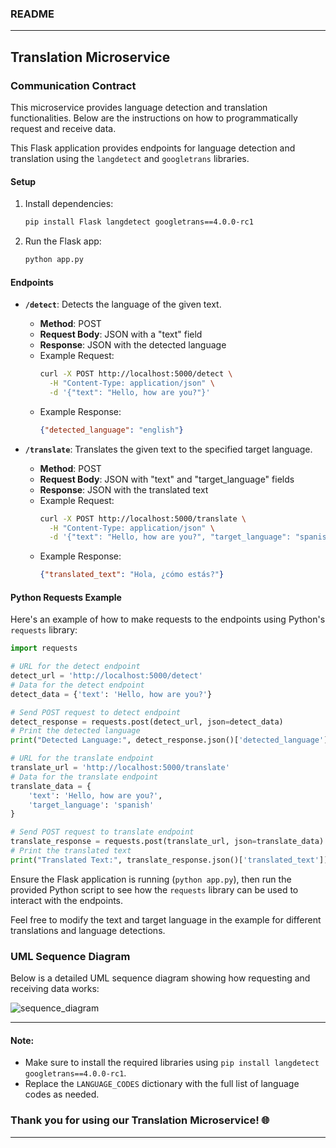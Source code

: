 ### README
---

## Translation Microservice

### Communication Contract

This microservice provides language detection and translation functionalities. Below are the instructions on how to programmatically request and receive data.

This Flask application provides endpoints for language detection and translation using the `langdetect` and `googletrans` libraries.

#### Setup

1. Install dependencies:
   ```bash
   pip install Flask langdetect googletrans==4.0.0-rc1
   ```

2. Run the Flask app:
   ```bash
   python app.py
   ```

#### Endpoints

- **`/detect`**: Detects the language of the given text.
  - **Method**: POST
  - **Request Body**: JSON with a "text" field
  - **Response**: JSON with the detected language
  - Example Request:
    ```bash
    curl -X POST http://localhost:5000/detect \
      -H "Content-Type: application/json" \
      -d '{"text": "Hello, how are you?"}'
    ```
  - Example Response:
    ```json
    {"detected_language": "english"}
    ```

- **`/translate`**: Translates the given text to the specified target language.
  - **Method**: POST
  - **Request Body**: JSON with "text" and "target_language" fields
  - **Response**: JSON with the translated text
  - Example Request:
    ```bash
    curl -X POST http://localhost:5000/translate \
      -H "Content-Type: application/json" \
      -d '{"text": "Hello, how are you?", "target_language": "spanish"}'
    ```
  - Example Response:
    ```json
    {"translated_text": "Hola, ¿cómo estás?"}
    ```

#### Python Requests Example

Here's an example of how to make requests to the endpoints using Python's `requests` library:

```python
import requests

# URL for the detect endpoint
detect_url = 'http://localhost:5000/detect'
# Data for the detect endpoint
detect_data = {'text': 'Hello, how are you?'}

# Send POST request to detect endpoint
detect_response = requests.post(detect_url, json=detect_data)
# Print the detected language
print("Detected Language:", detect_response.json()['detected_language'])

# URL for the translate endpoint
translate_url = 'http://localhost:5000/translate'
# Data for the translate endpoint
translate_data = {
    'text': 'Hello, how are you?',
    'target_language': 'spanish'
}

# Send POST request to translate endpoint
translate_response = requests.post(translate_url, json=translate_data)
# Print the translated text
print("Translated Text:", translate_response.json()['translated_text'])
```

Ensure the Flask application is running (`python app.py`), then run the provided Python script to see how the `requests` library can be used to interact with the endpoints.

Feel free to modify the text and target language in the example for different translations and language detections.
### UML Sequence Diagram

Below is a detailed UML sequence diagram showing how requesting and receiving data works:


![sequence_diagram](https://github.com/AT-TMC/Microservice/assets/99299362/57ae3e43-da1a-404a-ab63-e24934ca1b30)

---


#### Note:
- Make sure to install the required libraries using `pip install langdetect googletrans==4.0.0-rc1`.
- Replace the `LANGUAGE_CODES` dictionary with the full list of language codes as needed.

### Thank you for using our Translation Microservice! 🌐

---
